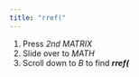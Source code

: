 ```yaml
---
title: "rref("
---
```


1. Press *2nd MATRIX*
2. Slide over to *MATH*
3. Scroll down to *B* to find ***rref(***
